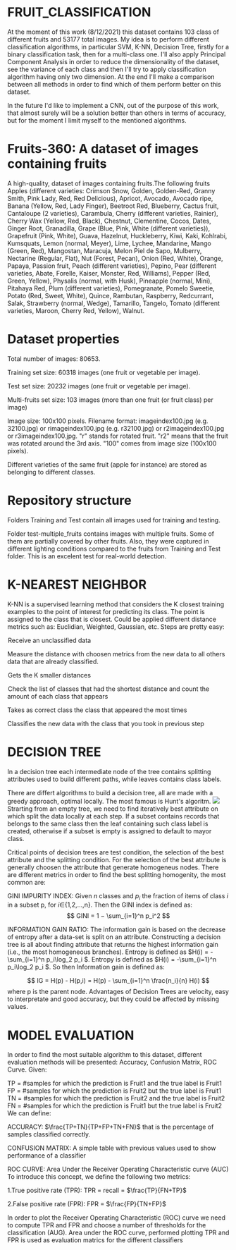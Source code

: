 # FRUIT_CLASSIFICATION
At the moment of this work (8/12/2021) this dataset contains 103 class of different fruits and 53177 total images. My idea is to perform different classification algorithms, in particular SVM, K-NN, Decision Tree, firstly for a binary classification task, then for a multi-class one. I'll also apply Principal Component Analysis in order to reduce the dimensionality of the dataset, see the variance of each class and then I'll try to apply classification algorithm having only two dimension. At the end I'll make a comparison between all methods in order to find which of them perform better on this dataset.

In the future I'd like to implement a CNN, out of the purpose of this work, that almost surely will be a solution better than others in terms of accuracy, but for the moment I limit myself to the mentioned algorithms.

# Fruits-360: A dataset of images containing fruits
A high-quality, dataset of images containing fruits.The following fruits 
Apples (different varieties: Crimson Snow, Golden, Golden-Red, Granny Smith, Pink Lady, Red, Red Delicious), Apricot, Avocado, Avocado ripe, Banana (Yellow, Red, Lady Finger), Beetroot Red, Blueberry, Cactus fruit, Cantaloupe (2 varieties), Carambula, Cherry (different varieties, Rainier), Cherry Wax (Yellow, Red, Black), Chestnut, Clementine, Cocos, Dates, Ginger Root, Granadilla, Grape (Blue, Pink, White (different varieties)), Grapefruit (Pink, White), Guava, Hazelnut, Huckleberry, Kiwi, Kaki, Kohlrabi, Kumsquats, Lemon (normal, Meyer), Lime, Lychee, Mandarine, Mango (Green, Red), Mangostan, Maracuja, Melon Piel de Sapo, Mulberry, Nectarine (Regular, Flat), Nut (Forest, Pecan), Onion (Red, White), Orange, Papaya, Passion fruit, Peach (different varieties), Pepino, Pear (different varieties, Abate, Forelle, Kaiser, Monster, Red, Williams), Pepper (Red, Green, Yellow), Physalis (normal, with Husk), Pineapple (normal, Mini), Pitahaya Red, Plum (different varieties), Pomegranate, Pomelo Sweetie, Potato (Red, Sweet, White), Quince, Rambutan, Raspberry, Redcurrant, Salak, Strawberry (normal, Wedge), Tamarillo, Tangelo, Tomato (different varieties, Maroon, Cherry Red, Yellow), Walnut.

# Dataset properties
Total number of images: 80653.

Training set size: 60318 images (one fruit or vegetable per image).

Test set size: 20232 images (one fruit or vegetable per image).

Multi-fruits set size: 103 images (more than one fruit (or fruit class) per image)

Image size: 100x100 pixels.
Filename format: imageindex100.jpg (e.g. 32100.jpg) or rimageindex100.jpg (e.g. r32100.jpg) or r2imageindex100.jpg or r3imageindex100.jpg. "r" stands for rotated fruit. "r2" means that the fruit was rotated around the 3rd axis. "100" comes from image size (100x100 pixels).

Different varieties of the same fruit (apple for instance) are stored as belonging to different classes.

# Repository structure
Folders Training and Test contain all images used for training and testing.

Folder test-multiple_fruits contains images with multiple fruits. Some of them are partially covered by other fruits. Also, they were captured in different lighting conditions compared to the fruits from Training and Test folder. This is an excelent test for real-world detection.


# K-NEAREST NEIGHBOR
K-NN is a supervised learning method that considers the K closest training examples to the point of interest for predicting its class. The point is assigned to the class that is closest.
Could be applied different distance metrics such as: Euclidian, Weighted, Gaussian, etc. Steps are pretty easy:

 Receive an unclassified data

Measure the distance with choosen metrics from the new data to all others data that are already classified.

 Gets the K smaller distances

 Check the list of classes that had the shortest distance and count the amount of each class that appears

Takes as correct class the class that appeared the most times

Classifies the new data with the class that you took in previous step

# DECISION TREE
In a decision tree each intermediate node of the tree contains splitting attributes used to build different paths, while leaves contains class labels.

There are differt algorithms to build a decision tree, all are made with a greedy approach, optimal locally.
The most famous is Hunt's algoritm.
<img src="https://cdn-images-1.medium.com/max/880/0*QctkHiOX2G2pvfD_.jpg">
Strarting from an empty tree, we need to find iteratively best attribute on which split the data locally at each step. If a subset contains records that belongs to the same class then the leaf containing such class label is created, otherwise if a subset is empty is assigned to default to mayor class.

Critical points of decision trees are test condition, the selection of the best attribute and the splitting condition. For the selection of the best attribute is generally choosen the attribute that generate homogeneus nodes. There are different metrics in order to find the best splitting homogenity, the most common are:

GINI IMPURITY INDEX: Given $n$ classes and $p_i$ the fraction of items of class $i$ in a subset p, for $i$∈{1,2,...,n}. Then the GINI index is defined as: $$ GINI = 1 − \sum_{i=1}^n p_i^2 $$

INFORMATION GAIN RATIO: The information gain is based on the decrease of entropy after a data-set is split on an attribute. Constructing a decision tree is all about finding attribute that returns the highest information gain (i.e., the most homogeneous branches).
Entropy is defined as $H(i) = -\sum_{i=1}^n p_i\log_2 p_i $.
Entropy is defined as $H(i) = -\sum_{i=1}^n p_i\log_2 p_i $.
So then Information gain is defined as:

$$ IG = H(p) - H(p,i) = H(p) - \sum_{i=1}^n \frac{n_i}{n} H(i) $$
where p is the parent node. Advantages of Decision Trees are velocity, easy to interpretate and good accuracy, but they could be affected by missing values.
# MODEL EVALUATION
In order to find the most suitable algorithm to this dataset, different evaluation methods will be presented: Accuracy, Confusion Matrix, ROC Curve.
Given:

TP = #samples for which the prediction is Fruit1 and the true label is Fruit1
FP = #samples for which the prediction is Fruit2 but the true label is Fruit1
TN = #samples for which the prediction is Fruit2 and the true label is Fruit2
FN = #samples for which the prediction is Fruit1 but the true label is Fruit2
We can define:

ACCURACY: $\frac{TP+TN}{TP+FP+TN+FN}$ that is the percentage of samples classified correctly.

CONFUSION MATRIX: A simple table with previous values used to show performance of a classifier

ROC CURVE: Area Under the Receiver Operating Characteristic curve (AUC)
To introduce this concept, we define the following two metrics:

  1.True positive rate (TPR): TPR = recall = $\frac{TP}{FN+TP}$


  2.False positive rate (FPR): FPR = $\frac{FP}{TN+FP}$

In order to plot the Receiver Operating Characteristic (ROC) curve we need to compute TPR and FPR and choose a number of thresholds for the classification (AUG). Area under the ROC curve, performed plotting TPR and FPR is used as evaluation matrics for the different classifiers
